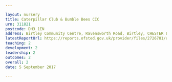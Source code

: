```yaml
---

layout: nursery
title: Caterpillar Club & Bumble Bees CIC
urn: 311821
postcode: DH3 1EN
address: Birtley Community Centre, Ravensworth Road, Birtley, CHESTER LE STREET, County Durham, DH3 1EN
latestReportUrl: https://reports.ofsted.gov.uk/provider/files/2726781/urn/311821.pdf
teaching: 2
development: 2
leadership: 2
outcomes: 2
overall: 2
date: 5 September 2017

---
```

